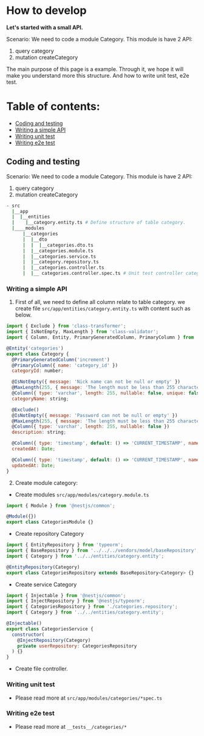 # How to develop

**Let's started with a small API.**

Scenario: We need to code a module Category. This module is have 2 API:

1. query category
2. mutation createCategory

The main purpose of this page is a example. Through it, we hope it will make you understand more this structure. And how to write unit test, e2e test.

# Table of contents:

- [Coding and testing](#coding-and-testing)
- [Writing a simple API](#writing-a-simple-api)
- [Writing unit test]()
- [Writing e2e test]()

## Coding and testing

Scenario: We need to code a module Category. This module is have 2 API:

1. query category
2. mutation createCategory

```bash
- src
  |__app
  |  |__entities
  |    |__category.entity.ts # Define structure of table category.
  |____modules
      |__categories
      |  |__dto
      |  |  |__categories.dto.ts
      |  |__categories.module.ts
      |  |__categories.service.ts
      |  |__category.repository.ts
      |  |__categories.controller.ts
      |  |__ categories.controller.spec.ts # Unit test controller categories

```

### Writing a simple API

1. First of all, we need to define all column relate to table category.
   we create file `src/app/entities/category.entity.ts` with content such as below.

```js
import { Exclude } from 'class-transformer';
import { IsNotEmpty, MaxLength } from 'class-validator';
import { Column, Entity, PrimaryGeneratedColumn, PrimaryColumn } from 'typeorm';

@Entity('categories')
export class Category {
  @PrimaryGeneratedColumn('increment')
  @PrimaryColumn({ name: 'category_id' })
  categoryId: number;

  @IsNotEmpty({ message: 'Nick name can not be null or empty' })
  @MaxLength(255, { message: 'The length must be less than 255 characters' })
  @Column({ type: 'varchar', length: 255, nullable: false, unique: false, name: 'category_name' })
  categoryName: string;

  @Exclude()
  @IsNotEmpty({ message: 'Password can not be null or empty' })
  @MaxLength(255, { message: 'The length must be less than 255 characters' })
  @Column({ type: 'varchar', length: 255, nullable: false })
  description: string;

  @Column({ type: 'timestamp', default: () => 'CURRENT_TIMESTAMP', name: 'created_at' })
  createdAt: Date;

  @Column({ type: 'timestamp', default: () => 'CURRENT_TIMESTAMP', name: 'updated_at' })
  updatedAt: Date;
}
```

2. Create module category:

- Create modules `src/app/modules/category.module.ts`

```js
import { Module } from '@nestjs/common';

@Module({})
export class CategoriesModule {}
```

- Create repository Category

```js
import { EntityRepository } from 'typeorm';
import { BaseRepository } from '../../../vendors/model/baseRepository';
import { Category } from '../../entities/category.entity';

@EntityRepository(Category)
export class CategoriesRepository extends BaseRepository<Category> {}
```

- Create service Category

```js
import { Injectable } from '@nestjs/common';
import { InjectRepository } from '@nestjs/typeorm';
import { CategoriesRepository } from './categories.repository';
import { Category } from '../../entities/category.entity';

@Injectable()
export class CategoriesService {
  constructor(
    @InjectRepository(Category)
    private userRepository: CategoriesRepository
  ) {}
}
```

- Create file controller.

### Writing unit test

- Please read more at `src/app/modules/categories/*spec.ts`

### Writing e2e test

- Please read more at `__tests__/categories/*`
